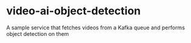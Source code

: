 # video-ai-object-detection
A sample service that fetches videos from a Kafka queue and performs object detection on them
